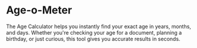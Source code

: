 # Age-o-Meter
The Age Calculator helps you instantly find your exact age in years, months, and days. Whether you're checking your age for a document, planning a birthday, or just curious, this tool gives you accurate results in seconds.
